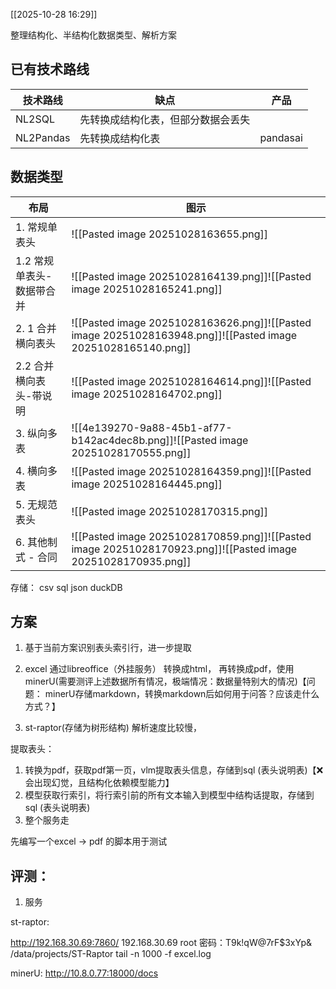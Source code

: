 
[[2025-10-28 16:29]]


整理结构化、半结构化数据类型、解析方案


## 已有技术路线


| 技术路线      | 缺点                | 产品       |
| --------- | ----------------- | -------- |
| NL2SQL    | 先转换成结构化表，但部分数据会丢失 |          |
| NL2Pandas | 先转换成结构化表          | pandasai |



## 数据类型

| 布局              | 图示                                                                                                           |
| --------------- | ------------------------------------------------------------------------------------------------------------ |
| 1. 常规单表头        | ![[Pasted image 20251028163655.png]]                                                                         |
| 1.2 常规单表头-数据带合并 | ![[Pasted image 20251028164139.png]]![[Pasted image 20251028165241.png]]                                     |
| 2. 1 合并横向表头     | ![[Pasted image 20251028163626.png]]![[Pasted image 20251028163948.png]]![[Pasted image 20251028165140.png]] |
| 2.2 合并横向表头-带说明  | ![[Pasted image 20251028164614.png]]![[Pasted image 20251028164702.png]]                                     |
| 3. 纵向多表         | ![[4e139270-9a88-45b1-af77-b142ac4dec8b.png]]![[Pasted image 20251028170555.png]]                            |
| 4. 横向多表         | ![[Pasted image 20251028164359.png]]![[Pasted image 20251028164445.png]]                                     |
| 5. 无规范表头        | ![[Pasted image 20251028170315.png]]                                                                         |
| 6. 其他制式 - 合同    | ![[Pasted image 20251028170859.png]]![[Pasted image 20251028170923.png]]![[Pasted image 20251028170935.png]] |





存储：
csv
sql
json
duckDB

## 方案
1. 基于当前方案识别表头索引行，进一步提取
2. excel 通过libreoffice（外挂服务） 转换成html， 再转换成pdf，使用minerU(需要测评上述数据所有情况，极端情况：数据量特别大的情况)【问题： minerU存储markdown，转换markdown后如何用于问答？应该走什么方式？】

3. st-raptor(存储为树形结构) 解析速度比较慢，

提取表头：
1. 转换为pdf，获取pdf第一页，vlm提取表头信息，存储到sql (表头说明表)【❌会出现幻觉，且结构化依赖模型能力】
2. 模型获取行索引，将行索引前的所有文本输入到模型中结构话提取，存储到sql (表头说明表)
3. 整个服务走


先编写一个excel -> pdf 的脚本用于测试



## 评测：
1. 服务

st-raptor:

http://192.168.30.69:7860/
192.168.30.69
root 密码：T9k!qW@7rF$3xYp&
/data/projects/ST-Raptor
tail -n 1000 -f excel.log

minerU:
http://10.8.0.77:18000/docs

